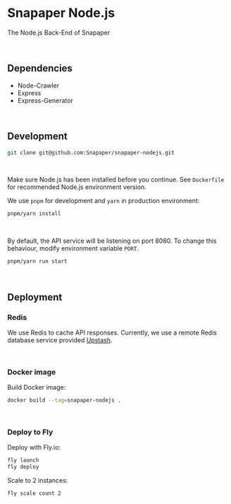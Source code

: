# Snapaper Node.js
The Node.js Back-End of Snapaper

<br/>

## Dependencies
+ Node-Crawler
+ Express
+ Express-Generator

<br/>

## Development
```bash
git clone git@github.com:Snapaper/snapaper-nodejs.git
```

<br/>

Make sure Node.js has been installed before you continue. See `Dockerfile` for recommended Node.js environment version.

We use `pnpm` for development and `yarn` in production environment:

```bash
pnpm/yarn install
```

<br/>

By default, the API service will be listening on port 8080. To change this behaviour, modify environment variable `PORT`.
<br/>
```bash
pnpm/yarn run start
```

<br/>

## Deployment
### Redis
We use Redis to cache API responses. Currently, we use a remote Redis database service provided [Upstash](https://upstash.com).

<br>

### Docker image
Build Docker image:
```bash
docker build --tag=snapaper-nodejs .
```

<br>

### Deploy to Fly
Deploy with Fly.io:
```bash
fly launch
fly deploy
```

Scale to 2 instances:
```bash
fly scale count 2
```
